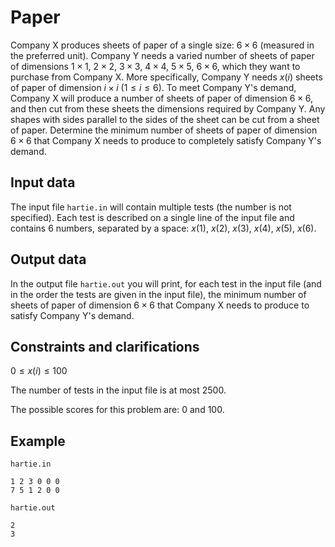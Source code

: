 # Paper

Company X produces sheets of paper of a single size: $6 \times 6$ (measured in the preferred unit). Company Y needs a varied number of sheets of paper of dimensions $1 \times 1$, $2 \times 2$, $3 \times 3$, $4 \times 4$, $5 \times 5$, $6 \times 6$, which they want to purchase from Company X. More specifically, Company Y needs $x(i)$ sheets of paper of dimension $i \times i$ ($1 \leq i \leq 6$). To meet Company Y's demand, Company X will produce a number of sheets of paper of dimension $6 \times 6$, and then cut from these sheets the dimensions required by Company Y. Any shapes with sides parallel to the sides of the sheet can be cut from a sheet of paper. Determine the minimum number of sheets of paper of dimension $6 \times 6$ that Company X needs to produce to completely satisfy Company Y's demand.

## Input data

The input file `hartie.in` will contain multiple tests (the number is not specified). Each test is described on a single line of the input file and contains 6 numbers, separated by a space: $x(1)$, $x(2)$, $x(3)$, $x(4)$, $x(5)$, $x(6)$.

## Output data

In the output file `hartie.out` you will print, for each test in the input file (and in the order the tests are given in the input file), the minimum number of sheets of paper of dimension $6 \times 6$ that Company X needs to produce to satisfy Company Y's demand.

## Constraints and clarifications

$0 \leq x(i) \leq 100$

The number of tests in the input file is at most 2500.

The possible scores for this problem are: 0 and 100.

## Example

`hartie.in` 
```
1 2 3 0 0 0
7 5 1 2 0 0
```

`hartie.out`
```
2
3
```